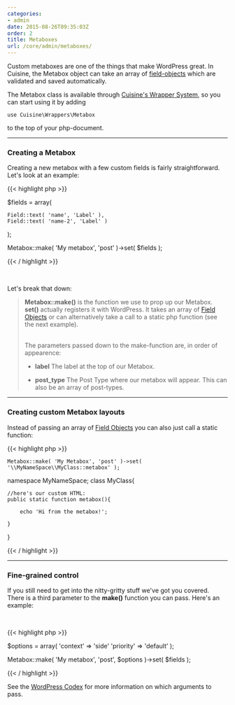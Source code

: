 ```yaml
---
categories:
- admin
date: 2015-08-26T09:35:03Z
order: 2
title: Metaboxes
url: /core/admin/metaboxes/
---
```


Custom metaboxes are one of the things that make WordPress great. In Cuisine, the Metabox object can take an array of [field-objects](/core/fields/using-fields) which are validated and saved automatically.

The Metabox class is available through [Cuisine's Wrapper System](/core/getting-started/structure), so you can start using it by adding

`use Cuisine\Wrappers\Metabox`

to the top of your php-document.

---


### Creating a Metabox

Creating a new metabox with a few custom fields is fairly straightforward. Let's look at an example:

{{< highlight php  >}}

$fields = array(

	Field::text( 'name', 'Label' ),
	Field::text( 'name-2', 'Label' )

);

Metabox::make( 'My metabox', 'post' )->set( $fields );

{{< / highlight >}}  

<br/>

Let's break that down:

>**Metabox::make()** is the function we use to prop up our Metabox. **set()** actually registers it with WordPress. It takes an array of [Field Objects](/core/fields/using-fields) or can alternatively take a call to a static php function (see the next example).<br/><br/>
>
>The parameters passed down to the make-function are, in order of appearence:
>
>*  **label**
>   The label at the top of our Metabox.
>
>*  **post_type**
>   The Post Type where our metabox will appear. This can also be an array of post-types. 
>
---

### Creating custom Metabox layouts

Instead of passing an array of [Field Objects](/core/fields/using-fields) you can also just call a static function:

{{< highlight php  >}}

	Metabox::make( 'My Metabox', 'post' )->set( '\\MyNameSpace\\MyClass::metabox' );

namespace MyNameSpace;
class MyClass{

	//here's our custom HTML:
	public static function metabox(){

		echo 'Hi from the metabox!';

	}

}

{{< / highlight >}}


---

### Fine-grained control

If you still need to get into the nitty-gritty stuff we've got you covered. There is a third parameter to the **make()** function you can pass. Here's an example:

<br/>

{{< highlight php  >}}

$options = array(
	'context'			 => 'side'
	'priority'        	 => 'default'
);


Metabox::make( 'My metabox', 'post', $options )->set( $fields );


{{< / highlight >}}

See the [WordPress Codex](https://codex.wordpress.org/Function_Reference/add_meta_box) for more information on which arguments to pass.

